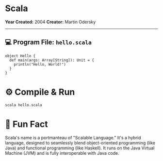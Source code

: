 # Scala

**Year Created:** 2004
**Creator:** Martin Odersky

---

## 💻 Program File: `hello.scala`

```
object Hello {
  def main(args: Array[String]): Unit = {
    println("Hello, World!")
  }
}
```

# ⚙️ Compile & Run

```
scala hello.scala
```

# 🧠 Fun Fact

Scala's name is a portmanteau of "Scalable Language." It's a hybrid language, designed to seamlessly blend object-oriented programming (like Java) and functional programming (like Haskell). It runs on the Java Virtual Machine (JVM) and is fully interoperable with Java code.